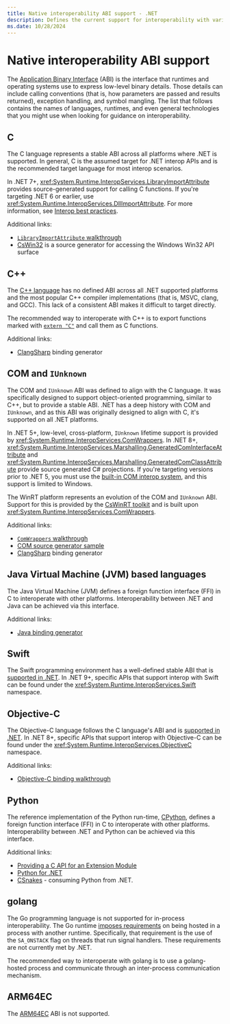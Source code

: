 ```yaml
---
title: Native interoperability ABI support - .NET
description: Defines the current support for interoperability with various ABIs.
ms.date: 10/28/2024
---
```

# Native interoperability ABI support

The [Application Binary Interface](https://wikipedia.org/wiki/Application_binary_interface) (ABI) is the interface that runtimes and operating systems use to express low-level binary details. Those details can include calling conventions (that is, how parameters are passed and results returned), exception handling, and symbol mangling. The list that follows contains the names of languages, runtimes, and even general technologies that you might use when looking for guidance on interoperability.

## C

The C language represents a stable ABI across all platforms where .NET is supported. In general, C is the assumed target for .NET interop APIs and is the recommended target language for most interop scenarios.

In .NET 7+, <xref:System.Runtime.InteropServices.LibraryImportAttribute> provides source-generated support for calling C functions. If you're targeting .NET 6 or earlier, use <xref:System.Runtime.InteropServices.DllImportAttribute>. For more information, see [Interop best practices](./best-practices.md).

Additional links:

* [`LibraryImportAttribute` walkthrough](pinvoke-source-generation.md)
* [CsWin32](https://github.com/microsoft/CsWin32) is a source generator for accessing the Windows Win32 API surface

## C++

The [C++ language](https://isocpp.org/) has no defined ABI across all .NET supported platforms and the most popular C++ compiler implementations (that is, MSVC, clang, and GCC). This lack of a consistent ABI makes it difficult to target directly.

The recommended way to interoperate with C++ is to export functions marked with [`extern "C"`](/cpp/cpp/extern-cpp) and call them as C functions.

Additional links:

* [ClangSharp](https://github.com/dotnet/ClangSharp) binding generator

## COM and `IUnknown`

The COM and `IUnknown` ABI was defined to align with the C language. It was specifically designed to support object-oriented programming, similar to C++, but to provide a stable ABI. .NET has a deep history with COM and `IUnknown`, and as this ABI was originally designed to align with C, it's supported on all .NET platforms.

In .NET 5+, low-level, cross-platform, `IUnknown` lifetime support is provided by <xref:System.Runtime.InteropServices.ComWrappers>. In .NET 8+, <xref:System.Runtime.InteropServices.Marshalling.GeneratedComInterfaceAttribute> and <xref:System.Runtime.InteropServices.Marshalling.GeneratedComClassAttribute> provide source generated C# projections. If you're targeting versions prior to .NET 5, you must use the [built-in COM interop system](cominterop.md), and this support is limited to Windows.

The WinRT platform represents an evolution of the COM and `IUnknown` ABI. Support for this is provided by the [CsWinRT toolkit](/windows/apps/develop/platform/csharp-winrt/) and is built upon <xref:System.Runtime.InteropServices.ComWrappers>.

Additional links:

* [`ComWrappers` walkthrough](tutorial-comwrappers.md)
* [COM source generator sample](comwrappers-source-generation.md)
* [ClangSharp](https://github.com/dotnet/ClangSharp) binding generator

## Java Virtual Machine (JVM) based languages

The Java Virtual Machine (JVM) defines a foreign function interface (FFI) in C to interoperate with other platforms. Interoperability between .NET and Java can be achieved via this interface.

Additional links:

* [Java binding generator](https://github.com/dotnet/java-interop)

## Swift

The Swift programming environment has a well-defined stable ABI that is [supported in .NET](https://github.com/dotnet/designs/blob/main/proposed/swift-interop.md). In .NET 9+, specific APIs that support interop with Swift can be found under the <xref:System.Runtime.InteropServices.Swift> namespace.

## Objective-C

The Objective-C language follows the C language's ABI and is [supported in .NET](https://github.com/dotnet/designs/blob/main/accepted/2021/objectivec-interop.md). In .NET 8+, specific APIs that support interop with Objective-C can be found under the <xref:System.Runtime.InteropServices.ObjectiveC> namespace.

Additional links:

* [Objective-C binding walkthrough](/dotnet/maui/migration/ios-binding-projects)

## Python

The reference implementation of the Python run-time, [CPython](https://github.com/python/cpython), defines a foreign function interface (FFI) in C to interoperate with other platforms. Interoperability between .NET and Python can be achieved via this interface.

Additional links:

* [Providing a C API for an Extension Module](https://docs.python.org/3/extending/extending.html#providing-a-c-api-for-an-extension-module)
* [Python for .NET](https://github.com/pythonnet/pythonnet)
* [CSnakes](https://tonybaloney.github.io/CSnakes/) - consuming Python from .NET.

## golang

The Go programming language is not supported for in-process interoperability. The Go runtime [imposes requirements](https://pkg.go.dev/os/signal#hdr-Non_Go_programs_that_call_Go_code) on being hosted in a process with another runtime. Specifically, that requirement is the use of the `SA_ONSTACK` flag on threads that run signal handlers. These requirements are not currently met by .NET.

The recommended way to interoperate with golang is to use a golang-hosted process and communicate through an inter-process communication mechanism.

## ARM64EC

The [ARM64EC](/cpp/build/arm64ec-windows-abi-conventions) ABI is not supported.
